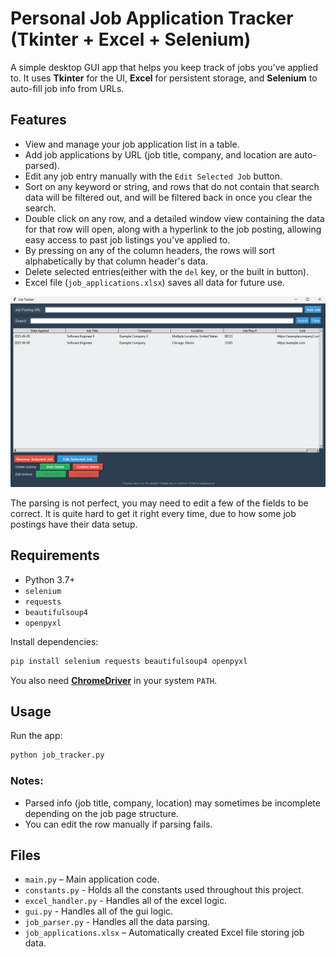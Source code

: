 # Personal Job Application Tracker (Tkinter + Excel + Selenium)

A simple desktop GUI app that helps you keep track of jobs you've applied to. It uses **Tkinter** for the UI, **Excel** for persistent storage, and **Selenium** to auto-fill job info from URLs.

## Features

- View and manage your job application list in a table.
- Add job applications by URL (job title, company, and location are auto-parsed).
- Edit any job entry manually with the `Edit Selected Job` button.
- Sort on any keyword or string, and rows that do not contain that search data will be filtered out, and will be filtered back in once you clear the search.
- Double click on any row, and a detailed window view containing the data for that row will open, along with a hyperlink to the job posting, allowing easy access to past job listings you've applied to.
- By pressing on any of the column headers, the rows will sort alphabetically by that column header's data.
- Delete selected entries(either with the `del` key, or the built in button).
- Excel file (`job_applications.xlsx`) saves all data for future use.

![App Showcase:](showcase/ExampleAppPic.png)

The parsing is not perfect, you may need to edit a few of the fields to be correct. It is quite hard to get it right every time, due to how some job postings have their data setup.

## Requirements

- Python 3.7+
- `selenium`
- `requests`
- `beautifulsoup4`
- `openpyxl`

Install dependencies:

```bash
pip install selenium requests beautifulsoup4 openpyxl
```

You also need [**ChromeDriver**](https://sites.google.com/chromium.org/driver/) in your system `PATH`.

## Usage

Run the app:

```bash
python job_tracker.py
```

### Notes:
- Parsed info (job title, company, location) may sometimes be incomplete depending on the job page structure.
- You can edit the row manually if parsing fails.

## Files

- `main.py` – Main application code.
- `constants.py` - Holds all the constants used throughout this project.
- `excel_handler.py` - Handles all of the excel logic.
- `gui.py` - Handles all of the gui logic.
- `job_parser.py` - Handles all the data parsing.
- `job_applications.xlsx` – Automatically created Excel file storing job data.
